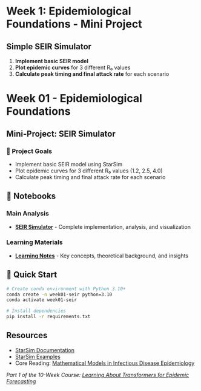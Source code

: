# Week 1: Epidemiological Foundations - Mini Project

## Simple SEIR Simulator

1. **Implement basic SEIR model**
2. **Plot epidemic curves** for 3 different R₀ values
3. **Calculate peak timing and final attack rate** for each scenario

# Week 01 - Epidemiological Foundations

## Mini-Project: SEIR Simulator

<div class="project-overview">
  <h3>🎯 Project Goals</h3>
  <ul>
    <li>Implement basic SEIR model using StarSim</li>
    <li>Plot epidemic curves for 3 different R₀ values (1.2, 2.5, 4.0)</li>
    <li>Calculate peak timing and final attack rate for each scenario</li>
  </ul>
</div>

## 📓 Notebooks

### Main Analysis
- **[SEIR Simulator](seir_simulator.ipynb)** - Complete implementation, analysis, and visualization
  
### Learning Materials  
- **[Learning Notes](notes.ipynb)** - Key concepts, theoretical background, and insights

## 🚀 Quick Start

```bash
# Create conda environment with Python 3.10+
conda create -n week01-seir python=3.10
conda activate week01-seir

# Install dependencies
pip install -r requirements.txt
```

## Resources
- [StarSim Documentation](https://starsim.org/)
- [StarSim Examples](https://starsim.org/#examples)
- Core Reading: [Mathematical Models in Infectious Disease Epidemiology](https://www.ncbi.nlm.nih.gov/pmc/articles/PMC7150075/)

*Part 1 of the 10-Week Course: [Learning About Transformers for Epidemic Forecasting](../README.md)*
